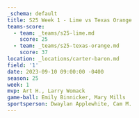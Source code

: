 ```yaml
---
_schema: default
title: S25 Week 1 - Lime vs Texas Orange
teams-score:
  - team: _teams/s25-lime.md
    score: 25
  - team: _teams/s25-texas-orange.md
    score: 37
location: _locations/carter-baron.md
field: '1'
date: 2023-09-10 09:00:00 -0400
season: 25
week: 1
mvp: Art H., Larry Womack
game-ball: Emily Binnicker, Mary Mills
sportsperson: Dwaylan Applewhite, Cam M.
---
```

